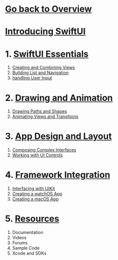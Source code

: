 # [Go back to Overview](https://github.com/c4arl0s)

# [Introducing SwiftUI](https://github.com/c4arl0s/IntroducingSwiftUI#go-back-to-overview)

# 1. [SwiftUI Essentials](https://github.com/c4arl0s/IntroducingSwiftUI#go-back-to-overview)

1. [Creating and Combining Views](https://github.com/c4arl0s/CreatingAndCombiningViews#creating-and-combining-views---content)
2. [Building List and Navigation](https://github.com/c4arl0s/BuildingListAndNavigation#building-list-and-navigation---content)
3. [handling User Input](https://github.com/c4arl0s/HandlingUserInput#handling-user-input---content)

# 2. [Drawing and Animation](https://github.com/c4arl0s/IntroducingSwiftUI#go-back-to-overview)

1. [Drawing Paths and Shapes](https://github.com/c4arl0s/DrawingPathsAndShapes#drawing-paths-and-shapes---content)
2. [Animating Views and Transitions](https://github.com/c4arl0s/AnimatingViewsAndTransitions#animating-views-and-transitions---content)

# 3. [App Design and Layout](https://github.com/c4arl0s/IntroducingSwiftUI#go-back-to-overview)

1. [Composing Complex Interfaces](https://github.com/c4arl0s/ComposingComplexInterfaces#composing-complex-interfaces---content)
2. [Working with UI Controls](https://github.com/c4arl0s/WorkingWithUIControls#working-with-ui-controls---content)

# 4. [Framework Integration](https://github.com/c4arl0s/IntroducingSwiftUI#go-back-to-overview)

1. [Interfacing with UIKit](https://github.com/c4arl0s/InterfacingWithUIKit#interfacing-with-uikit---content)
2. [Creating a watchOS App](https://github.com/c4arl0s/CreatingAWatchOSApp#creating-a-watchos-app---content)
3. [Creating a macOS App](https://github.com/c4arl0s/CreatingAmacOSApp#creating-a-macos-app---content)

# 5. [Resources](https://github.com/c4arl0s/IntroducingSwiftUI#go-back-to-overview)

1. Documentation
2. Videos
3. Forums
4. Sample Code
5. Xcode and SDKs
